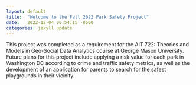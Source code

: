 ```yaml
---
layout: default
title:  "Welcome to the Fall 2022 Park Safety Project"
date:   2022-12-04 00:54:15 -0500
categories: jekyll update
---
```

This project was completed as a requirement for the AIT 722: Theories and Models in Geo-Social Data Analytics course at George Mason University. Future plans for this project include applying a risk value for each park in Washington DC according to crime and traffic safety metrics, as well as the development of an application for parents to search for the safest playgrounds in their vicinity.
